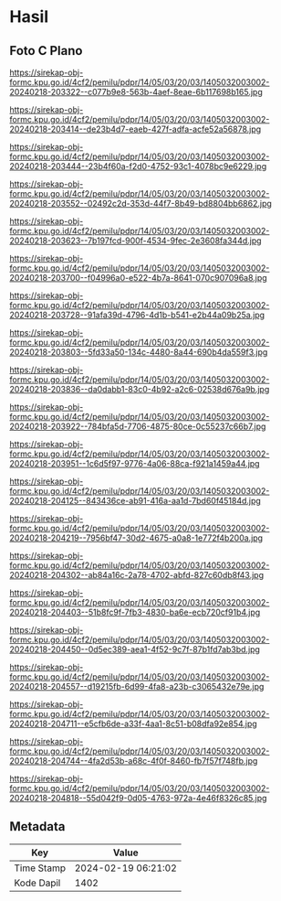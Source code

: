 # Hasil

## Foto C Plano

https://sirekap-obj-formc.kpu.go.id/4cf2/pemilu/pdpr/14/05/03/20/03/1405032003002-20240218-203322--c077b9e8-563b-4aef-8eae-6b117698b165.jpg

https://sirekap-obj-formc.kpu.go.id/4cf2/pemilu/pdpr/14/05/03/20/03/1405032003002-20240218-203414--de23b4d7-eaeb-427f-adfa-acfe52a56878.jpg

https://sirekap-obj-formc.kpu.go.id/4cf2/pemilu/pdpr/14/05/03/20/03/1405032003002-20240218-203444--23b4f60a-f2d0-4752-93c1-4078bc9e6229.jpg

https://sirekap-obj-formc.kpu.go.id/4cf2/pemilu/pdpr/14/05/03/20/03/1405032003002-20240218-203552--02492c2d-353d-44f7-8b49-bd8804bb6862.jpg

https://sirekap-obj-formc.kpu.go.id/4cf2/pemilu/pdpr/14/05/03/20/03/1405032003002-20240218-203623--7b197fcd-900f-4534-9fec-2e3608fa344d.jpg

https://sirekap-obj-formc.kpu.go.id/4cf2/pemilu/pdpr/14/05/03/20/03/1405032003002-20240218-203700--f04996a0-e522-4b7a-8641-070c907096a8.jpg

https://sirekap-obj-formc.kpu.go.id/4cf2/pemilu/pdpr/14/05/03/20/03/1405032003002-20240218-203728--91afa39d-4796-4d1b-b541-e2b44a09b25a.jpg

https://sirekap-obj-formc.kpu.go.id/4cf2/pemilu/pdpr/14/05/03/20/03/1405032003002-20240218-203803--5fd33a50-134c-4480-8a44-690b4da559f3.jpg

https://sirekap-obj-formc.kpu.go.id/4cf2/pemilu/pdpr/14/05/03/20/03/1405032003002-20240218-203836--da0dabb1-83c0-4b92-a2c6-02538d676a9b.jpg

https://sirekap-obj-formc.kpu.go.id/4cf2/pemilu/pdpr/14/05/03/20/03/1405032003002-20240218-203922--784bfa5d-7706-4875-80ce-0c55237c66b7.jpg

https://sirekap-obj-formc.kpu.go.id/4cf2/pemilu/pdpr/14/05/03/20/03/1405032003002-20240218-203951--1c6d5f97-9776-4a06-88ca-f921a1459a44.jpg

https://sirekap-obj-formc.kpu.go.id/4cf2/pemilu/pdpr/14/05/03/20/03/1405032003002-20240218-204125--843436ce-ab91-416a-aa1d-7bd60f45184d.jpg

https://sirekap-obj-formc.kpu.go.id/4cf2/pemilu/pdpr/14/05/03/20/03/1405032003002-20240218-204219--7956bf47-30d2-4675-a0a8-1e772f4b200a.jpg

https://sirekap-obj-formc.kpu.go.id/4cf2/pemilu/pdpr/14/05/03/20/03/1405032003002-20240218-204302--ab84a16c-2a78-4702-abfd-827c60db8f43.jpg

https://sirekap-obj-formc.kpu.go.id/4cf2/pemilu/pdpr/14/05/03/20/03/1405032003002-20240218-204403--51b8fc9f-7fb3-4830-ba6e-ecb720cf91b4.jpg

https://sirekap-obj-formc.kpu.go.id/4cf2/pemilu/pdpr/14/05/03/20/03/1405032003002-20240218-204450--0d5ec389-aea1-4f52-9c7f-87b1fd7ab3bd.jpg

https://sirekap-obj-formc.kpu.go.id/4cf2/pemilu/pdpr/14/05/03/20/03/1405032003002-20240218-204557--d19215fb-6d99-4fa8-a23b-c3065432e79e.jpg

https://sirekap-obj-formc.kpu.go.id/4cf2/pemilu/pdpr/14/05/03/20/03/1405032003002-20240218-204711--e5cfb6de-a33f-4aa1-8c51-b08dfa92e854.jpg

https://sirekap-obj-formc.kpu.go.id/4cf2/pemilu/pdpr/14/05/03/20/03/1405032003002-20240218-204744--4fa2d53b-a68c-4f0f-8460-fb7f57f748fb.jpg

https://sirekap-obj-formc.kpu.go.id/4cf2/pemilu/pdpr/14/05/03/20/03/1405032003002-20240218-204818--55d042f9-0d05-4763-972a-4e46f8326c85.jpg


## Metadata

| Key        | Value               |
| ---------- | ------------------- |
| Time Stamp | 2024-02-19 06:21:02 |
| Kode Dapil | 1402                |



